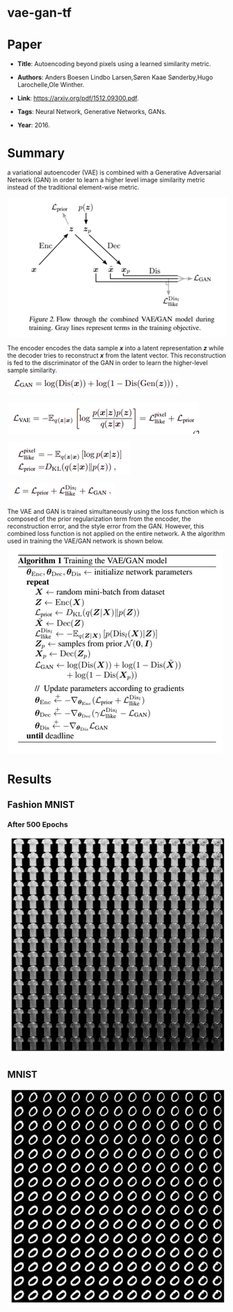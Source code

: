 # vae-gan-tf


# Paper

* **Title**: Autoencoding beyond pixels using a learned similarity metric.

* **Authors**: Anders Boesen Lindbo Larsen,Søren Kaae Sønderby,Hugo Larochelle,Ole Winther.

* **Link**: https://arxiv.org/pdf/1512.09300.pdf.

* **Tags**: Neural Network, Generative Networks, GANs.

* **Year**: 2016.


# Summary

a variational autoencoder (VAE) is combined with a Generative Adversarial Network (GAN) in order to learn a higher level image similarity metric instead of the traditional element-wise metric. 

![](https://github.com/Umang-pandey/vae-gan-tf/blob/master/images/model.png)

The encoder encodes the data sample **_x_** into a latent representation **_z_** while the decoder tries to reconstruct **_x_** from the latent vector. This reconstruction is fed to the discriminator of the GAN in order to learn the higher-level sample similarity.
![](https://github.com/Umang-pandey/vae-gan-tf/blob/master/images/ganloss.png)


![](https://github.com/Umang-pandey/vae-gan-tf/blob/master/images/vaeloss.png)

![](https://github.com/Umang-pandey/vae-gan-tf/blob/master/images/loss_prior.png)

![](https://github.com/Umang-pandey/vae-gan-tf/blob/master/images/trueloss.png)

The VAE and GAN is trained simultaneously using the loss function  which is composed of the prior regularization term from the encoder, the reconstruction error, and the style error from the GAN. However, this combined loss function is not applied on the entire network. A  the algorithm used in training the VAE/GAN network is shown below.

![](https://github.com/Umang-pandey/vae-gan-tf/blob/master/images/algorithm.png)

# Results

## Fashion MNIST 
### After 500 Epochs

![](https://github.com/Umang-pandey/vae-gan-tf/blob/master/images/fashion_mgif.gif)


## MNIST
![](https://github.com/Umang-pandey/vae-gan-tf/blob/master/images/mnist_gif.gif)




